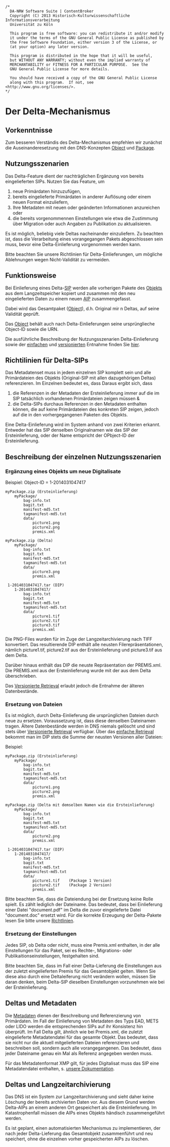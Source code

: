 	/*
	  DA-NRW Software Suite | ContentBroker
	  Copyright (C) 2013 Historisch-Kulturwissenschaftliche Informationsverarbeitung
	  Universität zu Köln
	
	  This program is free software: you can redistribute it and/or modify
	  it under the terms of the GNU General Public License as published by
	  the Free Software Foundation, either version 3 of the License, or
	  (at your option) any later version.
	
	  This program is distributed in the hope that it will be useful,
	  but WITHOUT ANY WARRANTY; without even the implied warranty of
	  MERCHANTABILITY or FITNESS FOR A PARTICULAR PURPOSE.  See the
	  GNU General Public License for more details.
	
	  You should have received a copy of the GNU General Public License
	  along with this program.  If not, see <http://www.gnu.org/licenses/>.
	*/
	
# Der Delta-Mechanismus

## Vorkenntnisse

Zum besseren Verständis des Delta-Mechanismus empfehlen wir zunächst die Auseinanderesetzung mit den DNS-Konzepten [Object](object_model.md#object) 
und [Package](object_model.md#package). 

## Nutzungsszenarien

Das Delta-Feature dient der nachträglichen Ergänzung von bereits eingelieferten SIPs. Nutzen Sie das Feature, um 

1. neue Primärdaten hinzuzufügen,   
1. bereits eingelieferte Primärdaten in anderer Auflösung oder einem neuen Format einzuliefern,   
1. Ihre Metadaten mit neuen oder geänderten Informationen anzureichen oder   
1. die bereits vorgenommennen Einstellungen wie etwa die Zustimmung über Migration oder auch Angaben zu Publikation zu aktualisieren.  

Es ist möglich, beliebig viele Deltas nacheinander einzuliefern. Zu beachten ist, dass die Verarbeitung eines vorangegangen Pakets abgeschlossen sein muss, bevor eine Delta-Einlieferung vorgenommen werden kann.

Bitte beachten Sie unsere Richtlinien für Delta-Einlieferungen, um mögliche Ablehnungen wegen Nicht-Validität zu vermeiden.

## Funktionsweise

Bei Einlieferung eines Delta-[SIP](specification_sip.de.md) werden alle vorherigen Pakete des [Objekts](object_model.md#object) aus dem Langzeitspeicher kopiert und zusammen mit den neu eingelieferten Daten zu einem neuen [AIP](aip_specification.md) zusammengefasst. 

Dabei wird das Gesamtpaket ([Object](object_model.md#object)), d.h. Original mir n Deltas, auf seine Validität geprüft. 

Das [Object](object_model.md#object) behält auch nach Delta-Einlieferungen seine ursprünglieche Object-ID sowie die URN.

Die ausführliche Beschreibung der Nutzungsszenarien Delta-Einlieferung sowie der [einfachen](feature_delta_ingest_retrieval.md#szenario-at-dir-1-ingest-und-retrieval) und [versionierten](feature_delta_ingest_retrieval.md#szenario-at-dir-2-versioniertes-retrieval-alle-packages) Entnahme finden Sie [hier](feature_delta_ingest_retrieval.md).

## Richtilinien für Delta-SIPs

Das Metadatenset muss in jedem einzelnen SIP komplett sein und alle Primärdateien des Objekts (Original-SIP mit allen dazugehörigen Deltas) referenzieren. Im Einzelnen bedeutet es, dass
Daraus ergibt sich, dass    
1. die Referenzen in der Metadaten der Ersteinlieferung immer auf die im SIP tatsächlich vorhandenen Primärdateien zeigen müssen &       
2. die Delta-SIPs durchaus Referenzen in den Metadaten enthalten können, die auf keine Primärdateien des konkreten SIP zeigen, jedoch auf die in den vorhergegangenen Paketen des Objekts.   

Eine Delta-Einlieferung wird im System anhand von zwei Kriterien erkannt. Entweder hat das SIP denselben Originalnamen wie das SIP der Ersteinlieferung, oder der Name entspricht der OPbject-ID der Ersteinlieferung.

## Beschreibung der einzelnen Nutzungsszenarien
### Ergänzung eines Objekts um neue Digitalisate

Beispiel: Object-ID = 1-2014031047417

	myPackage.zip (Ersteinlieferung)
		myPackage/
			bag-info.txt
			bagit.txt
			manifest-md5.txt
			tagmanifest-md5.txt
			data/
				picture1.png
				picture2.png
				premis.xml
				
	myPackage.zip (Delta)
		myPackage/
			bag-info.txt
			bagit.txt
			manifest-md5.txt
			tagmanifest-md5.txt
			data/
				picture3.png
				premis.xml
				
	 1-2014031047417.tar (DIP)
	 	1-2014031047417/
	 		bag-info.txt
			bagit.txt
			manifest-md5.txt
			tagmanifest-md5.txt
			data/
				picture1.tif
				picture2.tif
				picture3.tif
				premis.xml


Die PNG-Files wurden für im Zuge der Langzeitarchivierung nach TIFF konvertiert. Das resultierende DIP enthält alle neusten Filerepräsentationen, nämlich picture1.tif, picture2.tif aus der Ersteinlieferung und picture3.tif aus dem Delta.

Darüber hinaus enthält das DIP die neuste Repräsentation der PREMIS.xml. Die PREMIS.xml aus der Ersteinlieferung wurde mit der aus dem Delta überschrieben. 

Das [Versionierte Retrieval](feature_delta_ingest_retrieval.md#szenario-at-dir-2-versioniertes-retrieval-alle-packages) erlaubt jedoch die Entnahme der älteren Datenbestände. 

### Ersetzung von Dateien

Es ist möglich, durch Delta-Einlieferung die ursprünglichen Dateien durch neue zu ersetzen. Voraussetzung ist, dass diese denselben Dateinamen tragen. Ältere Datenbestände werden in DNS niemals gelöscht und sind stets über [Versionierte Retrieval](feature_delta_ingest_retrieval.md#szenario-at-dir-2-versioniertes-retrieval-alle-packages) verfügbar. Über das [einfache Retrieval](feature_delta_ingest_retrieval.md#szenario-at-dir-1-ingest-und-retrieval) bekommt man im DIP stets die Summe der neusten Versionen aller Dateien:

Beispiel:

	myPackage.zip (Ersteinlieferung)
		myPackage/
			bag-info.txt
			bagit.txt
			manifest-md5.txt
			tagmanifest-md5.txt
			data/
				picture1.png
				picture2.png
				premis.xml
				
	myPackage.zip (Delta mit demselben Namen wie die Ersteinlieferung)
		myPackage/
			bag-info.txt
			bagit.txt
			manifest-md5.txt
			tagmanifest-md5.txt
			data/
				picture2.png
				premis.xml
				
	 1-2014031047417.tar (DIP)
	 	1-2014031047417/
	 		bag-info.txt
			bagit.txt
			manifest-md5.txt
			tagmanifest-md5.txt
			data/
				picture1.tif	(Package 1 Version)
				picture2.tif	(Package 2 Version)
				premis.xml

Bitte beachten Sie, dass die Dateiendung bei der Ersetzung keine Rolle spielt. Es zählt lediglich der Dateiname. Das bedeutet, dass bei Einlieferung einer Datei "document.pdf" im Delta die zuvor eingelieferte Datei "document.doc" ersetzt wird. Für die korrekte Erzeugung der Delta-Pakete lesen Sie bitte unsere [Richtlinien](specification_dip.md#substitution-rules-and-surface-view-of-an-object).

### Ersetzung der Einstellungen

Jedes SIP, ob Delta oder nicht, muss eine Premis.xml enthalten, in der alle Einstellungen für das Paket, sei es Rechte-, Migrations- oder Publikaitionseinstellungen, festgehalten sind.

Bitte beachten Sie, dass im Fall einer Delta-Lieferung die Einstellungen aus der zuletzt eingelieferten Premis für das Gesamtobjekt gelten. Wenn Sie diese also durch eine Deltaleiferung nicht verändern wollen, müssen Sie daran denken, beim Delta-SIP dieselben Einstellungen vorzunehmen wie bei der Ersteinlieferung. 

## Deltas und Metadaten

Die [Metadaten](specification_metadata.de.md) dienen der Beschreibung und Referenzierung von Primärdaten. Im Fall der Einlieferung von Metadaten des Typs EAD, METS oder LIDO werden die entsprechenden SIPs auf ihr Konsistenz hin überprüft. 
Im Fall Delta gilt, ähnlich wie bei Premis.xml, die zuletzt eingelieferte Metadatendatei für das gesamte Objekt. Das bedeutet, dass sie nicht nur die aktuell mitgelieferten Dateien referenzieren und beschreiben soll, sondern auch alle vorangegangenen. Das bedeutet, dass jeder Dateiname genau ein Mal als Referenz angegeben werden muss.

Für das Metadatenformat XMP gilt, für jedes Digitalisat muss das SIP eine Metadatendatei enthalten, s. [unsere Dokumentation](specification_publication_metadata.md#xmp---sidecar). 

## Deltas und Langzeitarchivierung

Das DNS ist ein System zur Langzeitarchivierung und sieht daher keine Löschung der bereits archivierten Daten vor. Aus diesem Grund werden Delta-AIPs an einem anderen Ort gespeichert als die Ersteinlieferung. Im Katastrophenfall müssen die AIPs eines Objekts händisch zusammengeführt werden. 

Es ist geplant, einen automatisierten Mechanismus zu implementieren, der nach jeder Delta-Lieferung das Gesamtobjekt zusammenführt und neu speichert, ohne die einzelnen vorher gespeicherten AIPs zu löschen. 
